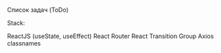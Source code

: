 Список задач (ToDo)

Stack:

ReactJS (useState, useEffect)
React Router
React Transition Group
Axios
classnames
